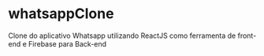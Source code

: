 # whatsappClone
Clone do aplicativo Whatsapp utilizando ReactJS como ferramenta de front-end e Firebase para Back-end
